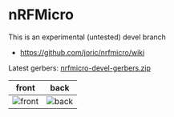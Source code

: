 # nRFMicro

This is an experimental (untested) devel branch

* https://github.com/joric/nrfmicro/wiki

Latest gerbers: [nrfmicro-devel-gerbers.zip](releases/latest/download/nrfmicro-devel-gerbers.zip)

front|back
--|--
![front](releases/latest/download/nrfmicro-devel-front.png)|![back](releases/latest/download/nrfmicro-devel-back.png)

